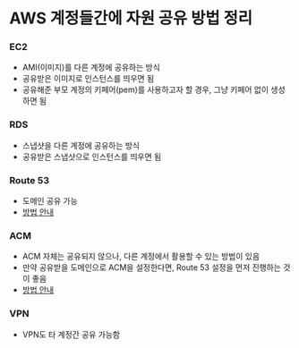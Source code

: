 # AWS 계정들간에 자원 공유 방법 정리

### EC2
- AMI(이미지)를 다른 계정에 공유하는 방식
- 공유받은 이미지로 인스턴스를 띄우면 됨
- 공유해준 부모 계정의 키페어(pem)를 사용하고자 할 경우, 그냥 키페어 없이 생성하면 됨 

### RDS
- 스냅샷을 다른 계정에 공유하는 방식
- 공유받은 스냅샷으로 인스턴스를 띄우면 됨

### Route 53
- 도메인 공유 가능
- [방법 안내](Route53.md) 

### ACM
- ACM 자체는 공유되지 않으나, 다른 계정에서 활용할 수 있는 방법이 있음
- 만약 공유받을 도메인으로 ACM을 설정한다면, Route 53 설정을 먼저 진행하는 것이 좋음
- [방법 안내](ACM.md)

### VPN
- VPN도 타 계정간 공유 가능함